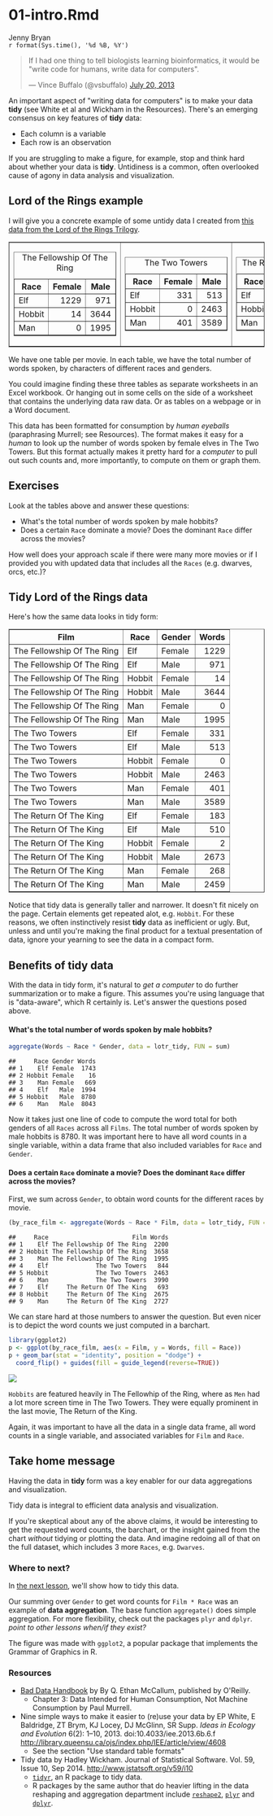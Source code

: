 # 01-intro.Rmd
Jenny Bryan  
`r format(Sys.time(), '%d %B, %Y')`  

<blockquote class="twitter-tweet" lang="en"><p>If I had one thing to tell biologists learning bioinformatics, it would be &quot;write code for humans, write data for computers&quot;.</p>&mdash; Vince Buffalo (@vsbuffalo) <a href="https://twitter.com/vsbuffalo/statuses/358699162679787521">July 20, 2013</a></blockquote>

An important aspect of "writing data for computers" is to make your data __tidy__ (see White et al and Wickham in the Resources). There's an emerging consensus on key features of __tidy__ data:

  * Each column is a variable
  * Each row is an observation

If you are struggling to make a figure, for example, stop and think hard about whether your data is __tidy__. Untidiness is a common, often overlooked cause of agony in data analysis and visualization.

## Lord of the Rings example

I will give you a concrete example of some untidy data I created from [this data from the Lord of the Rings Trilogy](https://github.com/jennybc/lotr).




<table border = 1>
<tr>
<td>
<!-- html table generated in R 3.3.1 by xtable 1.8-2 package -->
<!-- Sun Oct  2 21:34:28 2016 -->
<table border=1>
<caption align="top"> The Fellowship Of The Ring </caption>
<tr> <th> Race </th> <th> Female </th> <th> Male </th>  </tr>
  <tr> <td> Elf </td> <td align="right"> 1229 </td> <td align="right"> 971 </td> </tr>
  <tr> <td> Hobbit </td> <td align="right"> 14 </td> <td align="right"> 3644 </td> </tr>
  <tr> <td> Man </td> <td align="right"> 0 </td> <td align="right"> 1995 </td> </tr>
   </table>
</td>
<td>
<!-- html table generated in R 3.3.1 by xtable 1.8-2 package -->
<!-- Sun Oct  2 21:34:28 2016 -->
<table border=1>
<caption align="top"> The Two Towers </caption>
<tr> <th> Race </th> <th> Female </th> <th> Male </th>  </tr>
  <tr> <td> Elf </td> <td align="right"> 331 </td> <td align="right"> 513 </td> </tr>
  <tr> <td> Hobbit </td> <td align="right"> 0 </td> <td align="right"> 2463 </td> </tr>
  <tr> <td> Man </td> <td align="right"> 401 </td> <td align="right"> 3589 </td> </tr>
   </table>
</td>
<td>
<!-- html table generated in R 3.3.1 by xtable 1.8-2 package -->
<!-- Sun Oct  2 21:34:28 2016 -->
<table border=1>
<caption align="top"> The Return Of The King </caption>
<tr> <th> Race </th> <th> Female </th> <th> Male </th>  </tr>
  <tr> <td> Elf </td> <td align="right"> 183 </td> <td align="right"> 510 </td> </tr>
  <tr> <td> Hobbit </td> <td align="right"> 2 </td> <td align="right"> 2673 </td> </tr>
  <tr> <td> Man </td> <td align="right"> 268 </td> <td align="right"> 2459 </td> </tr>
   </table>
</td>
</tr>
</table>

We have one table per movie. In each table, we have the total number of words spoken, by characters of different races and genders.

You could imagine finding these three tables as separate worksheets in an Excel workbook. Or hanging out in some cells on the side of a worksheet that contains the underlying data raw data. Or as tables on a webpage or in a Word document.

This data has been formatted for consumption by *human eyeballs* (paraphrasing Murrell; see Resources). The format makes it easy for a *human* to look up the number of words spoken by female elves in The Two Towers. But this format actually makes it pretty hard for a *computer* to pull out such counts and, more importantly, to compute on them or graph them.

## Exercises

Look at the tables above and answer these questions:

  * What's the total number of words spoken by male hobbits?
  * Does a certain `Race` dominate a movie? Does the dominant `Race` differ across the movies?
  
How well does your approach scale if there were many more movies or if I provided you with updated data that includes all the `Races` (e.g. dwarves, orcs, etc.)?

## Tidy Lord of the Rings data

Here's how the same data looks in tidy form:

<!-- html table generated in R 3.3.1 by xtable 1.8-2 package -->
<!-- Sun Oct  2 21:34:28 2016 -->
<table border=1>
<tr> <th> Film </th> <th> Race </th> <th> Gender </th> <th> Words </th>  </tr>
  <tr> <td> The Fellowship Of The Ring </td> <td> Elf </td> <td> Female </td> <td align="right"> 1229 </td> </tr>
  <tr> <td> The Fellowship Of The Ring </td> <td> Elf </td> <td> Male </td> <td align="right"> 971 </td> </tr>
  <tr> <td> The Fellowship Of The Ring </td> <td> Hobbit </td> <td> Female </td> <td align="right"> 14 </td> </tr>
  <tr> <td> The Fellowship Of The Ring </td> <td> Hobbit </td> <td> Male </td> <td align="right"> 3644 </td> </tr>
  <tr> <td> The Fellowship Of The Ring </td> <td> Man </td> <td> Female </td> <td align="right"> 0 </td> </tr>
  <tr> <td> The Fellowship Of The Ring </td> <td> Man </td> <td> Male </td> <td align="right"> 1995 </td> </tr>
  <tr> <td> The Two Towers </td> <td> Elf </td> <td> Female </td> <td align="right"> 331 </td> </tr>
  <tr> <td> The Two Towers </td> <td> Elf </td> <td> Male </td> <td align="right"> 513 </td> </tr>
  <tr> <td> The Two Towers </td> <td> Hobbit </td> <td> Female </td> <td align="right"> 0 </td> </tr>
  <tr> <td> The Two Towers </td> <td> Hobbit </td> <td> Male </td> <td align="right"> 2463 </td> </tr>
  <tr> <td> The Two Towers </td> <td> Man </td> <td> Female </td> <td align="right"> 401 </td> </tr>
  <tr> <td> The Two Towers </td> <td> Man </td> <td> Male </td> <td align="right"> 3589 </td> </tr>
  <tr> <td> The Return Of The King </td> <td> Elf </td> <td> Female </td> <td align="right"> 183 </td> </tr>
  <tr> <td> The Return Of The King </td> <td> Elf </td> <td> Male </td> <td align="right"> 510 </td> </tr>
  <tr> <td> The Return Of The King </td> <td> Hobbit </td> <td> Female </td> <td align="right"> 2 </td> </tr>
  <tr> <td> The Return Of The King </td> <td> Hobbit </td> <td> Male </td> <td align="right"> 2673 </td> </tr>
  <tr> <td> The Return Of The King </td> <td> Man </td> <td> Female </td> <td align="right"> 268 </td> </tr>
  <tr> <td> The Return Of The King </td> <td> Man </td> <td> Male </td> <td align="right"> 2459 </td> </tr>
   </table>

Notice that tidy data is generally taller and narrower. It doesn't fit nicely on the page. Certain elements get repeated alot, e.g. `Hobbit`. For these reasons, we often instinctively resist __tidy__ data as inefficient or ugly. But, unless and until you're making the final product for a textual presentation of data, ignore your yearning to see the data in a compact form.

## Benefits of tidy data

With the data in tidy form, it's natural to *get a computer* to do further summarization or to make a figure. This assumes you're using language that is "data-aware", which R certainly is. Let's answer the questions posed above.

#### What's the total number of words spoken by male hobbits?


```r
aggregate(Words ~ Race * Gender, data = lotr_tidy, FUN = sum)
```

```
##     Race Gender Words
## 1    Elf Female  1743
## 2 Hobbit Female    16
## 3    Man Female   669
## 4    Elf   Male  1994
## 5 Hobbit   Male  8780
## 6    Man   Male  8043
```

Now it takes just one line of code to compute the word total for both genders of all `Races` across all `Films`. The total number of words spoken by male hobbits is 8780. It was important here to have all word counts in a single variable, within a data frame that also included variables for `Race` and `Gender`.

#### Does a certain `Race` dominate a movie? Does the dominant `Race` differ across the movies?

First, we sum across `Gender`, to obtain word counts for the different races by movie.




```r
(by_race_film <- aggregate(Words ~ Race * Film, data = lotr_tidy, FUN = sum))
```

```
##     Race                       Film Words
## 1    Elf The Fellowship Of The Ring  2200
## 2 Hobbit The Fellowship Of The Ring  3658
## 3    Man The Fellowship Of The Ring  1995
## 4    Elf             The Two Towers   844
## 5 Hobbit             The Two Towers  2463
## 6    Man             The Two Towers  3990
## 7    Elf     The Return Of The King   693
## 8 Hobbit     The Return Of The King  2675
## 9    Man     The Return Of The King  2727
```
We can stare hard at those numbers to answer the question. But even nicer is to depict the word counts we just computed in a barchart. 


```r
library(ggplot2)
p <- ggplot(by_race_film, aes(x = Film, y = Words, fill = Race))
p + geom_bar(stat = "identity", position = "dodge") +
  coord_flip() + guides(fill = guide_legend(reverse=TRUE))
```

![](01-intro_files/figure-html/barchart-lotr-words-by-film-race-1.png)<!-- -->

`Hobbits` are featured heavily in The Fellowhip of the Ring, where as `Men` had a lot more screen time in The Two Towers. They were equally prominent in the last movie, The Return of the King.

Again, it was important to have all the data in a single data frame, all word counts in a single variable, and associated variables for `Film` and `Race`.

## Take home message

Having the data in __tidy__ form was a key enabler for our data aggregations and visualization.

Tidy data is integral to efficient data analysis and visualization.

If you're skeptical about any of the above claims, it would be interesting to get the requested word counts, the barchart, or the insight gained from the chart *without* tidying or plotting the data. And imagine redoing all of that on the full dataset, which includes 3 more `Races`, e.g. `Dwarves`.

### Where to next?

In [the next lesson](02-tidy.md), we'll show how to tidy this data.

Our summing over `Gender` to get word counts for `Film * Race` was an example of __data aggregation__. The base function `aggregate()` does simple aggregation. For more flexibility, check out the packages `plyr` and `dplyr`. *point to other lessons when/if they exist?*

The figure was made with `ggplot2`, a popular package that implements the Grammar of Graphics in R.

### Resources

  * [Bad Data Handbook](http://shop.oreilly.com/product/0636920024422.do) by By Q. Ethan McCallum, published by O'Reilly.
    - Chapter 3: Data Intended for Human Consumption, Not Machine Consumption by Paul Murrell.
  * Nine simple ways to make it easier to (re)use your data by EP White, E Baldridge, ZT Brym, KJ Locey, DJ McGlinn, SR Supp. *Ideas in Ecology and Evolution* 6(2): 1–10, 2013. doi:10.4033/iee.2013.6b.6.f <http://library.queensu.ca/ojs/index.php/IEE/article/view/4608>
    - See the section "Use standard table formats"
  * Tidy data by Hadley Wickham. Journal of Statistical Software. Vol. 59, Issue 10, Sep 2014. <http://www.jstatsoft.org/v59/i10>
    - [`tidyr`](https://github.com/hadley/tidyr), an R package to tidy data.
    - R packages by the same author that do heavier lifting in the data reshaping and aggregation department include [`reshape2`](https://github.com/hadley/reshape), [`plyr`](https://github.com/hadley/plyr) and [`dplyr`](https://github.com/hadley/dplyr).
    


